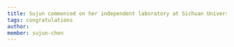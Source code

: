 ```yaml
---
title: Sujun commenced on her independent laboratory at Sichuan University, congratulations!
tags: congratulations
author: 
member: sujun-chen
---
```

